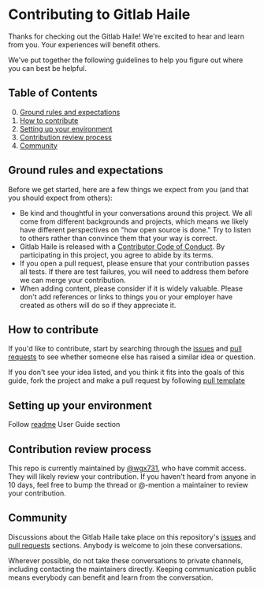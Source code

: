# Contributing to Gitlab Haile

Thanks for checking out the Gitlab Haile! We're excited to hear and learn from you. Your experiences will benefit others.

We've put together the following guidelines to help you figure out where you can best be helpful.

## Table of Contents

0. [Ground rules and expectations](#ground-rules-and-expectations)
0. [How to contribute](#how-to-contribute)
0. [Setting up your environment](#setting-up-your-environment)
0. [Contribution review process](#contribution-review-process)
0. [Community](#community)

## Ground rules and expectations

Before we get started, here are a few things we expect from you (and that you should expect from others):

* Be kind and thoughtful in your conversations around this project. We all come from different backgrounds and projects, which means we likely have different perspectives on "how open source is done." Try to listen to others rather than convince them that your way is correct.
* Gitlab Haile is released with a [Contributor Code of Conduct](./.github/CODE_OF_CONDUCT.md). By participating in this project, you agree to abide by its terms.
* If you open a pull request, please ensure that your contribution passes all tests. If there are test failures, you will need to address them before we can merge your contribution.
* When adding content, please consider if it is widely valuable. Please don't add references or links to things you or your employer have created as others will do so if they appreciate it.

## How to contribute

If you'd like to contribute, start by searching through the [issues](https://github.com/wgx731/gitlab-haile/issues) and [pull requests](https://github.com/wgx731/gitlab-haile/pulls) to see whether someone else has raised a similar idea or question.

If you don't see your idea listed, and you think it fits into the goals of this guide, fork the project and make a pull request by following [pull template](./.github/PULL_REQUEST_TEMPLATE.md)

## Setting up your environment

Follow [readme](./README.md) User Guide section

## Contribution review process

This repo is currently maintained by [@wgx731](https://github.com/wgx731), who have commit access. They will likely review your contribution. If you haven't heard from anyone in 10 days, feel free to bump the thread or @-mention a maintainer to review your contribution.

## Community

Discussions about the Gitlab Haile take place on this repository's [issues](https://github.com/wgx731/gitlab-haile/issues) and [pull requests](https://github.com/wgx731/gitlab-haile/pulls) sections. Anybody is welcome to join these conversations.

Wherever possible, do not take these conversations to private channels, including contacting the maintainers directly. Keeping communication public means everybody can benefit and learn from the conversation.
